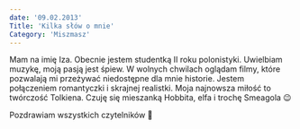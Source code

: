 ```yaml
---
date: '09.02.2013'
Title: 'Kilka słów o mnie'
Category: 'Miszmasz'
---
```


Mam na imię Iza. Obecnie jestem studentką II roku polonistyki. Uwielbiam muzykę, moją pasją jest śpiew. W wolnych chwilach oglądam filmy, które pozwalają mi przeżywać niedostępne dla mnie historie. Jestem połączeniem romantyczki i skrajnej realistki. Moja najnowsza miłość to twórczość Tolkiena. Czuję się mieszanką Hobbita, elfa i trochę Smeagola 😉

Pozdrawiam wszystkich czytelników 🙂
